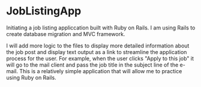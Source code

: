 # JobListingApp

Initiating a job listing appliccation built with Ruby on Rails.  I am using Rails to create database migration and MVC framework.

I will add more logic to the files to display more detailed information about the job post and display text output as a link to streamline the application process for the user.  For example, when the user clicks "Apply to this job" it will go to the mail client and pass the job title in the subject line of the e-mail.  This is a relatively simple application that will allow me to practice using Ruby on Rails.   
